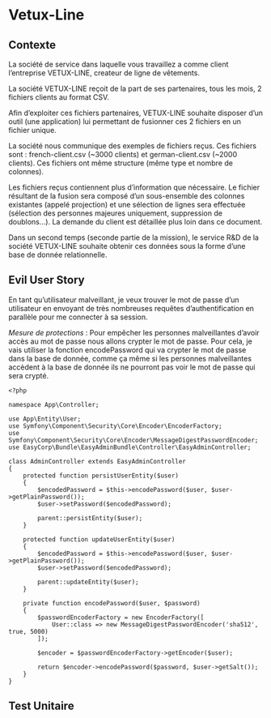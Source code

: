 # Vetux-Line

## Contexte

La société de service dans laquelle vous travaillez a comme client l’entreprise VETUX-LINE, createur de ligne de vêtements.

La société VETUX-LINE reçoit de la part de ses partenaires, tous les mois, 2 fichiers clients au format CSV.

Afin d’exploiter ces fichiers partenaires, VETUX-LINE souhaite disposer d’un outil (une application) lui permettant de fusionner ces 2 fichiers en un fichier unique.

La société nous communique des exemples de fichiers reçus. Ces fichiers sont : french-client.csv (~3000 clients) et german-client.csv (~2000 clients). Ces fichiers ont même structure (même type et nombre de colonnes).

Les fichiers reçus contiennent plus d’information que nécessaire. Le fichier résultant de la fusion sera composé d’un sous-ensemble des colonnes existantes (appelé projection) et une sélection de lignes sera effectuée (sélection des personnes majeures uniquement, suppression de doublons…). La demande du client est détaillée plus loin dans ce document.

Dans un second temps (seconde partie de la mission), le service R&D de la société VETUX-LINE souhaite obtenir ces données sous la forme d’une base de donnée relationnelle.

## Evil User Story

En tant qu’utilisateur malveillant, je veux trouver le mot de passe d’un utilisateur en envoyant de très nombreuses requêtes d’authentification en parallèle pour me connecter à sa session. 

_Mesure de protections_ : Pour empêcher les personnes malveillantes d’avoir accès au mot de passe nous allons crypter le mot de passe. Pour cela, je vais utiliser la fonction encodePassword qui va crypter le mot de passe dans la base de donnée, comme ça même si les personnes malveillantes accèdent à la base de donnée ils ne pourront pas voir le mot de passe qui sera crypté.

```
<?php

namespace App\Controller;

use App\Entity\User;
use Symfony\Component\Security\Core\Encoder\EncoderFactory;
use Symfony\Component\Security\Core\Encoder\MessageDigestPasswordEncoder;
use EasyCorp\Bundle\EasyAdminBundle\Controller\EasyAdminController;

class AdminController extends EasyAdminController
{
    protected function persistUserEntity($user)
    {
        $encodedPassword = $this->encodePassword($user, $user->getPlainPassword());
        $user->setPassword($encodedPassword);

        parent::persistEntity($user);
    }

    protected function updateUserEntity($user)
    {
        $encodedPassword = $this->encodePassword($user, $user->getPlainPassword());
        $user->setPassword($encodedPassword);

        parent::updateEntity($user);
    }

    private function encodePassword($user, $password)
    {
        $passwordEncoderFactory = new EncoderFactory([
            User::class => new MessageDigestPasswordEncoder('sha512', true, 5000)
        ]);

        $encoder = $passwordEncoderFactory->getEncoder($user);

        return $encoder->encodePassword($password, $user->getSalt());
    }
}

```
## Test Unitaire
